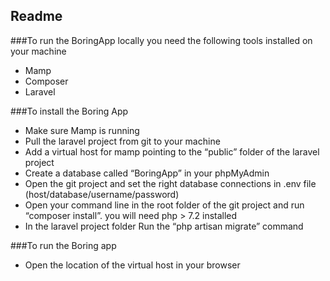 ## Readme

###To run the BoringApp locally you need the following tools installed on your machine
- Mamp
- Composer
- Laravel


###To install the Boring App
- Make sure Mamp is running
- Pull the laravel project from git to your machine
- Add a virtual host for mamp pointing to the “public” folder of the laravel project
- Create a database called “BoringApp” in your phpMyAdmin
- Open the git project and set the right database connections in .env file (host/database/username/password)
- Open your command line in the root folder of the git project and run “composer install”. you will need php > 7.2 installed
- In the laravel project folder Run the “php artisan migrate” command


###To run the Boring app
- Open the location of the virtual host in your browser
